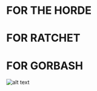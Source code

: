 # FOR THE HORDE
# FOR RATCHET
# FOR GORBASH
![alt text](https://cdn.discordapp.com/attachments/489174929812488217/1083505462412066816/vlcsnap-2023-03-09-21h43m36s384.png)
